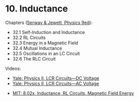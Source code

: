 # 10. Inductance

Chapters ([Serway & Jewett, Physics 9ed](https://annas-archive.org/md5/076b2e7e2084a32914bcb8ca29d04f4d)):
- 32.1 Self-Induction and Inductance
- 32.2 RL Circuits
- 32.3 Energy in a Magnetic Field
- 32.4 Mutual Inductance
- 32.5 Oscillations in an LC Circuit
- 32.6 The RLC Circuit

Videos:
- [Yale: Physics II, LCR Circuits—DC Voltage](https://www.youtube.com/watch?v=FYDLG_A2P1I&list=PLD07B2225BB40E582)
- [Yale: Physics II, LCR Circuits—AC Voltage](https://www.youtube.com/watch?v=cS83YUpcEsY&list=PLD07B2225BB40E582)
<!---->
- [MIT: 8.02x, Inductance, RL Circuits, Magnetic Field Energy](https://www.youtube.com/watch?v=t2micky_3uI&list=PLyQSN7X0ro2314mKyUiOILaOC2hk6Pc3j)

